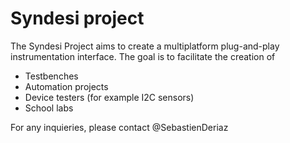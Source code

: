# Syndesi project

The Syndesi Project aims to create a multiplatform plug-and-play instrumentation interface. The goal is to facilitate the creation of

- Testbenches
- Automation projects
- Device testers (for example I2C sensors)
- School labs

For any inquieries, please contact @SebastienDeriaz
